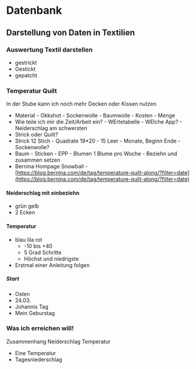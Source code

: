# Datenbank

## Darstellung von Daten in Textilien

### Auswertung Textil darstellen

- gestrickt
- Gestickt
- gepatcht

### Temperatur Quilt

In der Stube kann ich noch mehr Decken oder Kissen nutzen

- Material
        - Okkshot
        - Sockenwolle
        - Baumwolle
        - Kosten
        - Menge
- Wie teile ich mir die Zeit/Arbeit ein?
        - WErtetabelle
        - WElche App?
                - Neiderschlag am schwersten
- Strick oder Quilt?
- Strick 12 Stich
        - Quadrate 19*20
                - 15 Leer
                - Monate, Beginn Ende
        - Sockenwolle?
- Baum
        - Sticken
        - EPP - Blumen 1 Blume pro Woche
                - Beziehn und zusammen setzen
- Bernina Hompage Snowball
        - [https://blog.bernina.com/de/tag/temperature-quilt-along/?filter=date](https://blog.bernina.com/de/tag/temperature-quilt-along/?filter=date)

#### Neiderschlag mit einbeziehn

- grün gelb
- 2 Ecken

#### Temperatur
- blau lila rot
	- -10 bis +40
	- 5 Grad Schritte
	- Höchst und niedrigste
- Erstmal einer Anleitung folgen

##### Start
- Osten
- 24.03.
- Johannis Tag
- Mein Geburstag

### Was ich erreichen will!

Zusammenhang Neiderschlag Temperatur

- Eine Temperatur
- Tagesniederschlag